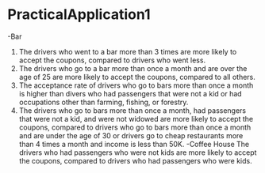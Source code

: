 # PracticalApplication1
-Bar
1. The drivers who went to a bar more than 3 times are more likely to accept the coupons, compared to drivers who went less.
2. The drivers who go to a bar more than once a month and are over the age of 25 are more likely to accept the coupons, compared to all others.
3. The acceptance rate of drivers who go to bars more than once a month is higher than divers who had passengers that were not a kid or had occupations other than farming, fishing, or forestry.
4. The drivers who go to bars more than once a month, had passengers that were not a kid, and were not widowed are more likely to accept the coupons, compared to drivers who go to bars more than once a month and are under the age of 30 or drivers go to cheap restaurants more than 4 times a month and income is less than 50K.
-Coffee House
The drivers who had passengers who were not kids are more likely to accept the coupons, compared to drivers who had passengers who were kids.
